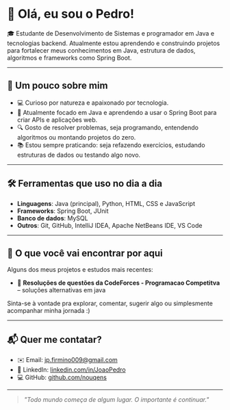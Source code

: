 # 👋 Olá, eu sou o Pedro!

🎓 Estudante de Desenvolvimento de Sistemas e programador em Java e tecnologias backend. Atualmente estou aprendendo e construindo projetos para fortalecer meus conhecimentos em Java, estrutura de dados, algoritmos e frameworks como Spring Boot.

---

## 🧠 Um pouco sobre mim

- 💻 Curioso por natureza e apaixonado por tecnologia.
- 🚀 Atualmente focado em Java e aprendendo a usar o Spring Boot para criar APIs e aplicações web.
- 🔍 Gosto de resolver problemas, seja programando, entendendo algoritmos ou montando projetos do zero.
- 📚 Estou sempre praticando: seja refazendo exercícios, estudando estruturas de dados ou testando algo novo.

---

## 🛠️ Ferramentas que uso no dia a dia

- **Linguagens**: Java (principal), Python, HTML, CSS e JavaScript
- **Frameworks**: Spring Boot, JUnit
- **Banco de dados**: MySQL
- **Outros**: Git, GitHub, IntelliJ IDEA, Apache NetBeans IDE, VS Code

---

## 📌 O que você vai encontrar por aqui

Alguns dos meus projetos e estudos mais recentes:

- 🧩 **Resoluções de questões da CodeForces - Programacao Competitva** – soluções alternativas em java

 <!---
- 🔗 **API REST com Spring Boot** – um back-end simples pra aprender como tudo se conecta.
- 🧱 **Estruturas de dados** – listas, filas, pilhas e árvores implementadas do zero pra entender como funcionam por dentro.
--->

Sinta-se à vontade pra explorar, comentar, sugerir algo ou simplesmente acompanhar minha jornada :)

---

## 📬 Quer me contatar?

- ✉️ Email: jp.firmino009@gmail.com  
- 💼 LinkedIn: [linkedin.com/in/JoaoPedro](https://www.linkedin.com/in/jo%C3%A3o-pedro-0501b1339?utm_source=share&utm_campaign=share_via&utm_content=profile&utm_medium=android_app)  
- 💻 GitHub: [github.com/nouqens](https://github.com/nouqens)

---

> _"Todo mundo começa de algum lugar. O importante é continuar."_

<!---
nouqens/nouqens is a ✨ special ✨ repository because its `README.md` (this file) appears on your GitHub profile.
You can click the Preview link to take a look at your changes.
--->
